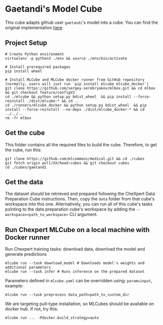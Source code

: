 
# Gaetandi's Model Cube
This cube adapts github user `gaetandi`'s model into a cube. You can find the original implementation [here](https://github.com/gaetandi/cheXpert)

## Project Setup
```
# Create Python environment 
virtualenv -p python3 ./env && source ./env/bin/activate

# Install prerequired packages
pip install wheel

# Install MLCube and MLCube docker runner from GitHub repository (normally, users will just run `pip install mlcube mlcube_docker`)
git clone https://github.com/sergey-serebryakov/mlbox.git && cd mlbox && git checkout feature/configV2
cd ./mlcube && python setup.py bdist_wheel  && pip install --force-reinstall ./dist/mlcube-* && cd ..
cd ./runners/mlcube_docker && python setup.py bdist_wheel  && pip install --force-reinstall --no-deps ./dist/mlcube_docker-* && cd ../../..
rm -fr mlbox
```

## Get the cube
This folder contains all the required files to build the cube. Therefore, to get the cube, run this:
```
git clone https://github.com/mlcommons/medical.git && cd ./cubes
git fetch origin pull/XX/head:cubes && git checkout cubes
cd ./cubes/gaetandi
```

## Get the data
The dataset should be retrieved and prepared following the CheXpert Data Preparation Cube instructions. Then, copy the `data` folder from that cube's workspace into this one. Alternatively, you can run all of this cube's tasks pointing to the data preparation cube's workspace by adding the `--workspace=<path_to_workspace>` CLI argument.

## Run Chexpert MLCube on a local machine with Docker runner
Run Chexpert training tasks: download data, download the model and generate predictions
```
mlcube run --task download_model # Downloads model's weights and additional parameters
mlcube run --task infer # Runs inference on the prepared dataset
```
Parameters defined in `mlcube.yaml` can be overridden using: `param=input`, example:
```
mlcube run --task preprocess data_path=path_to_custom_dir
```
We are targeting pull-type installation, so MLCubes should be available on docker hub. If not, try this:

```
mlcube run ... -Pdocker.build_strategy=auto
```